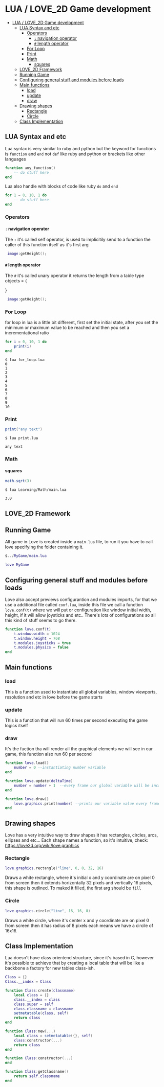 # LUA / LOVE_2D Game development

- [LUA / LOVE_2D Game development](#lua--love_2d-game-development)
  - [LUA Syntax and etc](#lua-syntax-and-etc)
    - [Operators](#operators)
      - [`:` navigation operator](#-navigation-operator)
      - [`#` length operator](#-length-operator)
    - [For Loop](#for-loop)
    - [Print](#print)
    - [Math](#math)
      - [squares](#squares)
  - [LOVE_2D Framework](#love_2d-framework)
  - [Running Game](#running-game)
  - [Configuring general stuff and modules before loads](#configuring-general-stuff-and-modules-before-loads)
  - [Main functions](#main-functions)
    - [load](#load)
    - [update](#update)
    - [draw](#draw)
  - [Drawing shapes](#drawing-shapes)
    - [Rectangle](#rectangle)
    - [Circle](#circle)
  - [Class Implementation](#class-implementation)

## LUA Syntax and etc

Lua syntax is very similar to ruby and python but the keyword for functions is `function` and `end`  not `def` like ruby and python or brackets like other languages

```lua
function any_function()
    -- do stuff here
end
```

Lua also handle with blocks of code like ruby `do` and `end`

```lua
for 1 = 0, 10, 1 do
    -- do stuff here
end
```

### Operators

#### `:` navigation operator

The `:` it's called self operator, is used to implicitily send to a function the caller of this function itself as it's first arg

```lua
 image:getHeight();
```

#### `#` length operator

The `#` it's called unary operator it returns the length from a table type objects = {

}

```lua
 image:getHeight();
```

### For Loop

for loop in lua is a little bit different, first set the initial state, after you set the minimum or maximum value to be reached and then you set a incrementational ratio

```lua
for i = 0, 10, 1 do 
    print(i) 
end
```

```shell
$ lua for_loop.lua
0
1
2
3
4
5
6
7
8
9
10
```

### Print

```lua
print("any text")
```

```shell
$ lua print.lua

any text
```

### Math

#### squares

```lua
math.sqrt(3)
```

```shell
$ lua Learning/Math/main.lua 

3.0
```

## LOVE_2D Framework

## Running Game

All game in Love is created inside a `main.lua` file, to run it you have to call love specifying the folder containing it.

```lua
$../MyGame/main.lua

love MyGame
```

## Configuring general stuff and modules before loads

Love also accept previews configurantion and modules imports, for that we use a additional file called `conf.lua`, inside this file we call a function `love.conf(t)` where we will put or configuration like window initial width, height, if it will allow joysticks and etc.. There's lots of configurations so all this kind of stuff seems to go there.

```lua
function love.conf(t)
    t.window.width = 1024
    t.window.height = 768
    t.modules.joysticks = true
    t.modules.physics = false 
end
```

## Main functions

### load

This is a function used to instantiate all global variables, window viewports, resolution and etc in love before the game starts

### update

This is a function that will run 60 times per second executing the game logics itself

### draw

It's the fuction tha will render all the graphical elements we will see in our game, this function also run 60 per second

```lua
function love.load()
    number = 0 --instantiating number variable
end

function love.update(deltaTime)
    number = number + 1  --every frame our global variable will be increased by 1
end

function love.draw()
    love.graphics.print(number) --prints our variable value every frame
end
```

## Drawing shapes

Love has a very intuitive way to draw shapes it has rectangles, circles, arcs, ellipses and etc... Each shape names a function, so it's intuitive, check: <https://love2d.org/wiki/love.graphics>

### Rectangle

```lua
love.graphics.rectangle("line", 0, 0, 32, 16)
```

Draws a white rectangle, where it's initial x and y coordinate are on pixel 0 from screen then it extends horizontally 32 pixels and vertically 16 pixels, this shape is outlined. To maked it filled, the first arg should be `fill`

### Circle

```lua
love.graphics.circle("line", 16, 16, 8)
```

Draws a white circle, where it's center x and y coordinate are on pixel 0 from screen then it has radius of 8 pixels each means we have a circile of 16x16.

## Class Implementation

Lua doesn't have class orientend structure, since it's based in C, however it's possible to achieve that by creating a local table that will be like a backbone a factory for new tables class-ish.

```lua
Class = {}
Class.__index = Class

function Class:create(classname)
    local class = {}
    class.__index = class
    class.super = self
    class.classname = classname
    setmetatable(class, self)
    return class
end

function Class:new(...)
    local class = setmetatable({}, self)
    class:constructor(...)
    return class
end

function Class:constructor(...)
end

function Class:getClassname()
    return self.classname
end
```

